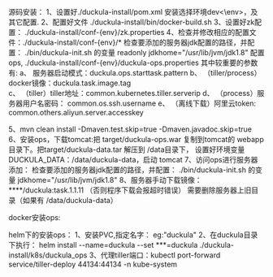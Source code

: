 源码安装：
1、设置好./duckula-install/pom.xml 安装选择环境<env>dev<\env>，及其它配置.
2、配置好文件 ./duckula-install/bin/docker-build.sh
3、设置好zk配置： ./duckula-install/conf-{env}/zk.properties
4、检查并修改相应的配置文件：./duckula-install/conf-{env}/*
   检查要添加的服务器jdk配置的路径，并配置： ./bin/duckula-init.sh 的变量 readonly jdkhome="/usr/lib/jvm/jdk1.8"
   配置ops, ./duckula-install/conf-{env}/duckula-ops.properties  其中较重要的参数 有:
     a、 服务器启动模式：duckula.ops.starttask.pattern
     b、 （tiller/process）docker镜像：duckula.task.image.tag  
     c、 （tiller）tiller地址：common.kubernetes.tiller.serverip
     d、 （process）服务器用户名密码： common.os.ssh.username
     e、 （离线下载）阿里云token: common.others.aliyun.server.accesskey

5、mvn clean install -Dmaven.test.skip=true -Dmaven.javadoc.skip=true
6、安装ops，下载tomcat:把  target/duckula-ops.war 复制到tomcat的 webapp目录下。把target/duckula-data.tar 解压到 /data目录下，
   设置好环境变量DUCKULA_DATA：/data/duckula-data，启动 tomcat
7、访问ops进行服务器添加：
   检查要添加的服务器jdk配置的路径，并配置： ./bin/duckula-init.sh 的变量 jdkhome="/usr/lib/jvm/jdk1.8"
8、服务器手动下载镜像：  ****/duckula:task.1.1.11  （否则程序下载会报超时错误）
   需要删除服务器上旧目录（如果有 /data/duckula-data）





docker安装ops:

   
helm下的安装ops：
1、安装PVC,指定名字： eg:"duckula"
2、在duckula目录下执行：  helm install --name=duckula --set ***=duckula  ./duckula-install/k8s/duckula_ops
3、代理tiller端口：kubectl port-forward service/tiller-deploy   44134:44134  -n kube-system